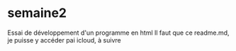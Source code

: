 # semaine2
Essai de développement d'un programme en html
Il faut que ce readme.md, je puisse y accéder pai icloud, à suivre
